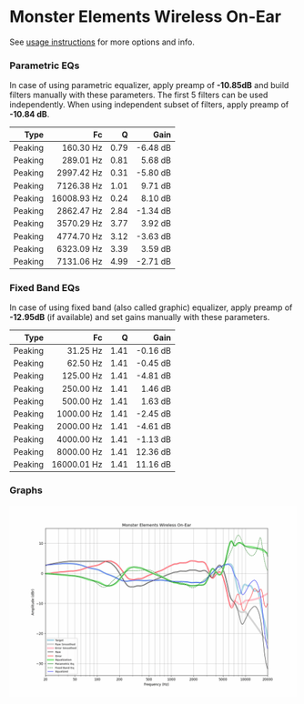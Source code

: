 # Monster Elements Wireless On-Ear
See [usage instructions](https://github.com/jaakkopasanen/AutoEq#usage) for more options and info.

### Parametric EQs
In case of using parametric equalizer, apply preamp of **-10.85dB** and build filters manually
with these parameters. The first 5 filters can be used independently.
When using independent subset of filters, apply preamp of **-10.84 dB**.

| Type    | Fc          |    Q | Gain     |
|--------:|------------:|-----:|---------:|
| Peaking | 160.30 Hz   | 0.79 | -6.48 dB |
| Peaking | 289.01 Hz   | 0.81 | 5.68 dB  |
| Peaking | 2997.42 Hz  | 0.31 | -5.80 dB |
| Peaking | 7126.38 Hz  | 1.01 | 9.71 dB  |
| Peaking | 16008.93 Hz | 0.24 | 8.10 dB  |
| Peaking | 2862.47 Hz  | 2.84 | -1.34 dB |
| Peaking | 3570.29 Hz  | 3.77 | 3.92 dB  |
| Peaking | 4774.70 Hz  | 3.12 | -3.63 dB |
| Peaking | 6323.09 Hz  | 3.39 | 3.59 dB  |
| Peaking | 7131.06 Hz  | 4.99 | -2.71 dB |

### Fixed Band EQs
In case of using fixed band (also called graphic) equalizer, apply preamp of **-12.95dB**
(if available) and set gains manually with these parameters.

| Type    | Fc          |    Q | Gain     |
|--------:|------------:|-----:|---------:|
| Peaking | 31.25 Hz    | 1.41 | -0.16 dB |
| Peaking | 62.50 Hz    | 1.41 | -0.45 dB |
| Peaking | 125.00 Hz   | 1.41 | -4.81 dB |
| Peaking | 250.00 Hz   | 1.41 | 1.46 dB  |
| Peaking | 500.00 Hz   | 1.41 | 1.63 dB  |
| Peaking | 1000.00 Hz  | 1.41 | -2.45 dB |
| Peaking | 2000.00 Hz  | 1.41 | -4.61 dB |
| Peaking | 4000.00 Hz  | 1.41 | -1.13 dB |
| Peaking | 8000.00 Hz  | 1.41 | 12.36 dB |
| Peaking | 16000.01 Hz | 1.41 | 11.16 dB |

### Graphs
![](./Monster%20Elements%20Wireless%20On-Ear.png)